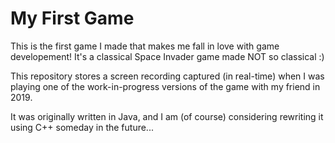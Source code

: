 # My First Game

This is the first game I made that makes me fall in love with game developement! It's a classical Space Invader game made NOT so classical :)

This repository stores a screen recording captured (in real-time) when I was playing one of the work-in-progress versions of the game with my friend in 2019.

It was originally written in Java, and I am (of course) considering rewriting it using C++ someday in the future...
